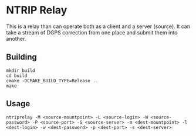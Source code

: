 # NTRIP Relay

This is a relay than can operate both as a client and a server (source). It can take a stream of DGPS correction from one place and submit them into another.

## Building

```
mkdir build
cd build
cmake -DCMAKE_BUILD_TYPE=Release ..
make
```

## Usage

```
ntriprelay -M <source-mountpoint> -L <source-login> -W <source-password> -P <source-port> -S <source-server> -m <dest-mountpoint> -l <dest-login> -w <dest-password> -p <dest-port> -s <dest-server>
```

